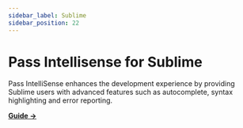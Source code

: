 ```yaml
---
sidebar_label: Sublime
sidebar_position: 22
---
```


# Pass Intellisense for Sublime

Pass IntelliSense enhances the development experience by providing Sublime users with advanced features such as autocomplete, syntax highlighting and error reporting.

[**Guide →**](https://github.com/Microsoft/typescript-styled-plugin#with-sublime)
